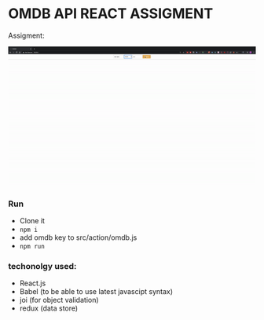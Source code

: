 # OMDB API REACT ASSIGMENT
Assigment: [](task.pdf)

![](video.gif)

### Run
- Clone it
- `npm i`
- add omdb key to src/action/omdb.js
- `npm run`

### techonolgy used:
- React.js
- Babel (to be able to use latest javascipt syntax)
- joi (for object validation)
- redux (data store)
